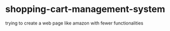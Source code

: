 # shopping-cart-management-system
trying to create a web page like amazon with fewer functionalities
